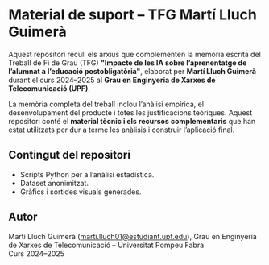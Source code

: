 # Material de suport – TFG Martí Lluch Guimerà

Aquest repositori recull els arxius que complementen la memòria escrita del Treball de Fi de Grau (TFG) **"Impacte de les IA sobre l’aprenentatge de l’alumnat a l’educació postobligatòria"**, elaborat per **Martí Lluch Guimerà** durant el curs 2024–2025 al **Grau en Enginyeria de Xarxes de Telecomunicació (UPF)**.

La memòria completa del treball inclou l’anàlisi empírica, el desenvolupament del producte i totes les justificacions teòriques. Aquest repositori conté el **material tècnic i els recursos complementaris** que han estat utilitzats per dur a terme les anàlisis i construir l’aplicació final.

## Contingut del repositori

- Scripts Python per a l’anàlisi estadística.
- Dataset anonimitzat.
- Gràfics i sortides visuals generades.

## Autor

Martí Lluch Guimerà  (marti.lluch01@estudiant.upf.edu),
Grau en Enginyeria de Xarxes de Telecomunicació – Universitat Pompeu Fabra  
Curs 2024–2025

